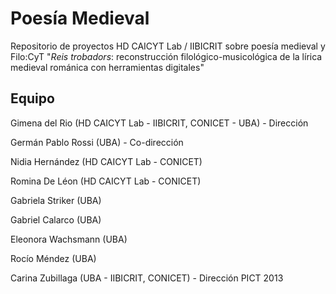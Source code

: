 # Poesía Medieval

Repositorio de proyectos HD CAICYT Lab / IIBICRIT sobre poesía medieval y Filo:CyT "_Reis trobadors_: reconstrucción filológico-musicológica de la lírica medieval románica con herramientas digitales"


## Equipo


  Gimena del Rio (HD CAICYT Lab - IIBICRIT, CONICET - UBA) - Dirección
	
  Germán Pablo Rossi (UBA) - Co-dirección
	
  Nidia Hernández (HD CAICYT Lab - CONICET)
	
  Romina De Léon (HD CAICYT Lab - CONICET)
	
  Gabriela Striker (UBA)
	
  Gabriel Calarco (UBA)
	
  Eleonora Wachsmann (UBA)
	
  Rocío Méndez (UBA)
	
  Carina Zubillaga (UBA - IIBICRIT, CONICET) - Dirección PICT 2013
